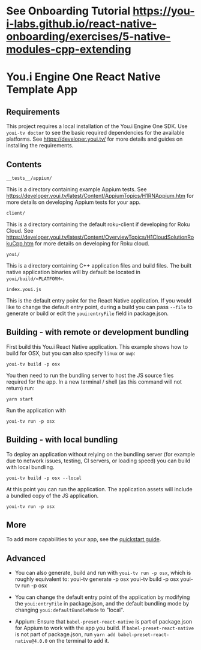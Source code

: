 # See Onboarding Tutorial https://you-i-labs.github.io/react-native-onboarding/exercises/5-native-modules-cpp-extending

# You.i Engine One React Native Template App

## Requirements

This project requires a local installation of the You.i Engine One SDK.
Use `youi-tv doctor` to see the basic required dependencies for the available platforms. See https://developer.youi.tv/ for more details and guides on installing the requirements.

## Contents

	__tests__/appium/

This is a directory containing example Appium tests. See https://developer.youi.tv/latest/Content/AppiumTopics/H1RNAppium.htm for more details on developing Appium tests for your app.

	client/

This is a directory containing the default roku-client if developing for Roku Cloud. See https://developer.youi.tv/latest/Content/OverviewTopics/H1CloudSolutionRokuCpp.htm for more details on developing for Roku cloud.

	youi/

This is a directory containing C++ application files and build files. The built native application binaries will by default be located in `youi/build/<PLATFORM>`.

	index.youi.js

This is the default entry point for the React Native application. If you would like to change the default entry point, during a build you can pass `--file` to generate or build or edit the `youi:entryFile` field in package.json.

## Building - with remote or development bundling

First build this You.i React Native application. This example shows how to build for OSX, but you can also specify `linux` or `uwp`:

	youi-tv build -p osx

You then need to run the bundling server to host the JS source files required for the app. In a new terminal / shell (as this command will not return) run:

	yarn start

Run the application with

	youi-tv run -p osx


## Building - with local bundling

To deploy an application without relying on the bundling server (for example due to network issues, testing, CI servers, or loading speed) you can build with local bundling. 

	youi-tv build -p osx --local

At this point you can run the application. The application assets will include a bundled copy of the JS application.

	youi-tv run -p osx


## More

To add more capabilities to your app, see the [quickstart guide](https://developer.youi.tv/latest/quickstart/your-first-app/).


## Advanced

- You can also generate, build and run with `youi-tv run -p osx`, which is roughly equivalent to:
	youi-tv generate -p osx
	youi-tv build -p osx
	youi-tv run -p osx

- You can change the default entry point of the application by modifying the `youi:entryFile` in package.json, and the default bundling mode by changing `youi:defaultBundleMode` to "local".

- Appium: Ensure that `babel-preset-react-native` is part of package.json for Appium to work with the app you build. If `babel-preset-react-native` is not part of package.json, run `yarn add babel-preset-react-native@4.0.0` on the terminal to add it.
